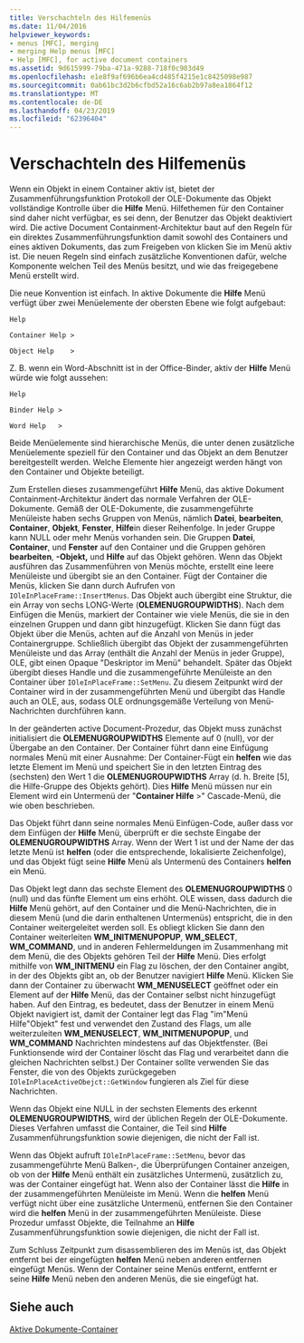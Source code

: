 ```yaml
---
title: Verschachteln des Hilfemenüs
ms.date: 11/04/2016
helpviewer_keywords:
- menus [MFC], merging
- merging Help menus [MFC]
- Help [MFC], for active document containers
ms.assetid: 9d615999-79ba-471a-9288-718f0c903d49
ms.openlocfilehash: e1e8f9af696b6ea4cd485f4215e1c8425098e987
ms.sourcegitcommit: 0ab61bc3d2b6cfbd52a16c6ab2b97a8ea1864f12
ms.translationtype: MT
ms.contentlocale: de-DE
ms.lasthandoff: 04/23/2019
ms.locfileid: "62396404"
---
```

# <a name="help-menu-merging"></a>Verschachteln des Hilfemenüs

Wenn ein Objekt in einem Container aktiv ist, bietet der Zusammenführungsfunktion Protokoll der OLE-Dokumente das Objekt vollständige Kontrolle über die **Hilfe** Menü. Hilfethemen für den Container sind daher nicht verfügbar, es sei denn, der Benutzer das Objekt deaktiviert wird. Die active Document Containment-Architektur baut auf den Regeln für ein direktes Zusammenführungsfunktion damit sowohl des Containers und eines aktiven Dokuments, das zum Freigeben von klicken Sie im Menü aktiv ist. Die neuen Regeln sind einfach zusätzliche Konventionen dafür, welche Komponente welchen Teil des Menüs besitzt, und wie das freigegebene Menü erstellt wird.

Die neue Konvention ist einfach. In aktive Dokumente die **Hilfe** Menü verfügt über zwei Menüelemente der obersten Ebene wie folgt aufgebaut:

`Help`

`Container Help >`

`Object Help    >`

Z. B. wenn ein Word-Abschnitt ist in der Office-Binder, aktiv der **Hilfe** Menü würde wie folgt aussehen:

`Help`

`Binder Help >`

`Word Help   >`

Beide Menüelemente sind hierarchische Menüs, die unter denen zusätzliche Menüelemente speziell für den Container und das Objekt an dem Benutzer bereitgestellt werden. Welche Elemente hier angezeigt werden hängt von den Container und Objekte beteiligt.

Zum Erstellen dieses zusammengeführt **Hilfe** Menü, das aktive Dokument Containment-Architektur ändert das normale Verfahren der OLE-Dokumente. Gemäß der OLE-Dokumente, die zusammengeführte Menüleiste haben sechs Gruppen von Menüs, nämlich **Datei**, **bearbeiten**, **Container**, **Objekt**,  **Fenster**, **Hilfe**in dieser Reihenfolge. In jeder Gruppe kann NULL oder mehr Menüs vorhanden sein. Die Gruppen **Datei**, **Container**, und **Fenster** auf den Container und die Gruppen gehören **bearbeiten**, **-Objekt,** und **Hilfe** auf das Objekt gehören. Wenn das Objekt ausführen das Zusammenführen von Menüs möchte, erstellt eine leere Menüleiste und übergibt sie an den Container. Fügt der Container die Menüs, klicken Sie dann durch Aufrufen von `IOleInPlaceFrame::InsertMenus`. Das Objekt auch übergibt eine Struktur, die ein Array von sechs LONG-Werte (**OLEMENUGROUPWIDTHS**). Nach dem Einfügen die Menüs, markiert der Container wie viele Menüs, die sie in den einzelnen Gruppen und dann gibt hinzugefügt. Klicken Sie dann fügt das Objekt über die Menüs, achten auf die Anzahl von Menüs in jeder Containergruppe. Schließlich übergibt das Objekt der zusammengeführten Menüleiste und das Array (enthält die Anzahl der Menüs in jeder Gruppe), OLE, gibt einen Opaque "Deskriptor im Menü" behandelt. Später das Objekt übergibt dieses Handle und die zusammengeführte Menüleiste an den Container über `IOleInPlaceFrame::SetMenu`. Zu diesem Zeitpunkt wird der Container wird in der zusammengeführten Menü und übergibt das Handle auch an OLE, aus, sodass OLE ordnungsgemäße Verteilung von Menü-Nachrichten durchführen kann.

In der geänderten active Document-Prozedur, das Objekt muss zunächst initialisiert die **OLEMENUGROUPWIDTHS** Elemente auf 0 (null), vor der Übergabe an den Container. Der Container führt dann eine Einfügung normales Menü mit einer Ausnahme: Der Container-Fügt ein **helfen** wie das letzte Element im Menü und speichert Sie in den letzten Eintrag des (sechsten) den Wert 1 die **OLEMENUGROUPWIDTHS** Array (d. h. Breite [5], die Hilfe-Gruppe des Objekts gehört). Dies **Hilfe** Menü müssen nur ein Element wird ein Untermenü der "**Container Hilfe** >" Cascade-Menü, die wie oben beschrieben.

Das Objekt führt dann seine normales Menü Einfügen-Code, außer dass vor dem Einfügen der **Hilfe** Menü, überprüft er die sechste Eingabe der **OLEMENUGROUPWIDTHS** Array. Wenn der Wert 1 ist und der Name der das letzte Menü ist **helfen** (oder die entsprechende, lokalisierte Zeichenfolge), und das Objekt fügt seine **Hilfe** Menü als Untermenü des Containers **helfen** ein Menü.

Das Objekt legt dann das sechste Element des **OLEMENUGROUPWIDTHS** 0 (null) und das fünfte Element um eins erhöht. OLE wissen, dass dadurch die **Hilfe** Menü gehört, auf den Container und die Menü-Nachrichten, die in diesem Menü (und die darin enthaltenen Untermenüs) entspricht, die in den Container weitergeleitet werden soll. Es obliegt klicken Sie dann den Container weiterleiten **WM_INITMENUPOPUP**, **WM_SELECT**, **WM_COMMAND**, und in anderen Fehlermeldungen im Zusammenhang mit dem Menü, die des Objekts gehören Teil der **Hilfe** Menü. Dies erfolgt mithilfe von **WM_INITMENU** ein Flag zu löschen, der den Container angibt, in der des Objekts gibt an, ob der Benutzer navigiert **Hilfe** Menü. Klicken Sie dann der Container zu überwacht **WM_MENUSELECT** geöffnet oder ein Element auf der **Hilfe** Menü, das der Container selbst nicht hinzugefügt haben. Auf den Eintrag, es bedeutet, dass der Benutzer in einem Menü Objekt navigiert ist, damit der Container legt das Flag "im"Menü Hilfe"Objekt" fest und verwendet den Zustand des Flags, um alle weiterzuleiten **WM_MENUSELECT**, **WM_INITMENUPOPUP**, und  **WM_COMMAND** Nachrichten mindestens auf das Objektfenster. (Bei Funktionsende wird der Container löscht das Flag und verarbeitet dann die gleichen Nachrichten selbst.) Der Container sollte verwenden Sie das Fenster, die von des Objekts zurückgegeben `IOleInPlaceActiveObejct::GetWindow` fungieren als Ziel für diese Nachrichten.

Wenn das Objekt eine NULL in der sechsten Elements des erkennt **OLEMENUGROUPWIDTHS**, wird der üblichen Regeln der OLE-Dokumente. Dieses Verfahren umfasst die Container, die Teil sind **Hilfe** Zusammenführungsfunktion sowie diejenigen, die nicht der Fall ist.

Wenn das Objekt aufruft `IOleInPlaceFrame::SetMenu`, bevor das zusammengeführte Menü Balken-, die Überprüfungen Container anzeigen, ob von der **Hilfe** Menü enthält ein zusätzliches Untermenü, zusätzlich zu, was der Container eingefügt hat. Wenn also der Container lässt die **Hilfe** in der zusammengeführten Menüleiste im Menü. Wenn die **helfen** Menü verfügt nicht über eine zusätzliche Untermenü, entfernen Sie den Container wird die **helfen** Menü in der zusammengeführten Menüleiste. Diese Prozedur umfasst Objekte, die Teilnahme an **Hilfe** Zusammenführungsfunktion sowie diejenigen, die nicht der Fall ist.

Zum Schluss Zeitpunkt zum disassemblieren des im Menüs ist, das Objekt entfernt bei der eingefügten **helfen** Menü neben anderen entfernen eingefügt Menüs. Wenn der Container seine Menüs entfernt, entfernt er seine **Hilfe** Menü neben den anderen Menüs, die sie eingefügt hat.

## <a name="see-also"></a>Siehe auch

[Aktive Dokumente-Container](../mfc/active-document-containers.md)
